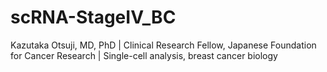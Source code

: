 # scRNA-StageIV_BC
Kazutaka Otsuji, MD, PhD | Clinical Research Fellow, Japanese Foundation for Cancer Research | Single-cell analysis, breast cancer biology
